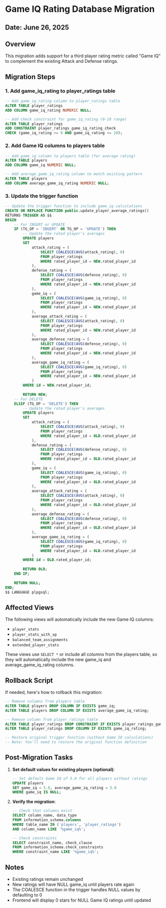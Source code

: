 # Game IQ Rating Database Migration

## Date: June 26, 2025

## Overview
This migration adds support for a third player rating metric called "Game IQ" to complement the existing Attack and Defense ratings.

## Migration Steps

### 1. Add game_iq_rating to player_ratings table

```sql
-- Add game_iq_rating column to player_ratings table
ALTER TABLE player_ratings 
ADD COLUMN game_iq_rating NUMERIC NULL;

-- Add check constraint for game_iq_rating (0-10 range)
ALTER TABLE player_ratings 
ADD CONSTRAINT player_ratings_game_iq_rating_check 
CHECK (game_iq_rating >= 0 AND game_iq_rating <= 10);
```

### 2. Add Game IQ columns to players table

```sql
-- Add game_iq column to players table (for average rating)
ALTER TABLE players 
ADD COLUMN game_iq NUMERIC NULL;

-- Add average_game_iq_rating column to match existing pattern
ALTER TABLE players 
ADD COLUMN average_game_iq_rating NUMERIC NULL;
```

### 3. Update the trigger function

```sql
-- Update the trigger function to include game_iq calculations
CREATE OR REPLACE FUNCTION public.update_player_average_ratings()
RETURNS TRIGGER AS $$
BEGIN
    -- For INSERT or UPDATE
    IF (TG_OP = 'INSERT' OR TG_OP = 'UPDATE') THEN
        -- Update the rated player's averages
        UPDATE players
        SET 
            attack_rating = (
                SELECT COALESCE(AVG(attack_rating), 0)
                FROM player_ratings
                WHERE rated_player_id = NEW.rated_player_id
            ),
            defense_rating = (
                SELECT COALESCE(AVG(defense_rating), 0)
                FROM player_ratings
                WHERE rated_player_id = NEW.rated_player_id
            ),
            game_iq = (
                SELECT COALESCE(AVG(game_iq_rating), 0)
                FROM player_ratings
                WHERE rated_player_id = NEW.rated_player_id
            ),
            average_attack_rating = (
                SELECT COALESCE(AVG(attack_rating), 0)
                FROM player_ratings
                WHERE rated_player_id = NEW.rated_player_id
            ),
            average_defense_rating = (
                SELECT COALESCE(AVG(defense_rating), 0)
                FROM player_ratings
                WHERE rated_player_id = NEW.rated_player_id
            ),
            average_game_iq_rating = (
                SELECT COALESCE(AVG(game_iq_rating), 0)
                FROM player_ratings
                WHERE rated_player_id = NEW.rated_player_id
            )
        WHERE id = NEW.rated_player_id;
        
        RETURN NEW;
    -- For DELETE
    ELSIF (TG_OP = 'DELETE') THEN
        -- Update the rated player's averages
        UPDATE players
        SET 
            attack_rating = (
                SELECT COALESCE(AVG(attack_rating), 0)
                FROM player_ratings
                WHERE rated_player_id = OLD.rated_player_id
            ),
            defense_rating = (
                SELECT COALESCE(AVG(defense_rating), 0)
                FROM player_ratings
                WHERE rated_player_id = OLD.rated_player_id
            ),
            game_iq = (
                SELECT COALESCE(AVG(game_iq_rating), 0)
                FROM player_ratings
                WHERE rated_player_id = OLD.rated_player_id
            ),
            average_attack_rating = (
                SELECT COALESCE(AVG(attack_rating), 0)
                FROM player_ratings
                WHERE rated_player_id = OLD.rated_player_id
            ),
            average_defense_rating = (
                SELECT COALESCE(AVG(defense_rating), 0)
                FROM player_ratings
                WHERE rated_player_id = OLD.rated_player_id
            ),
            average_game_iq_rating = (
                SELECT COALESCE(AVG(game_iq_rating), 0)
                FROM player_ratings
                WHERE rated_player_id = OLD.rated_player_id
            )
        WHERE id = OLD.rated_player_id;
        
        RETURN OLD;
    END IF;
    
    RETURN NULL;
END;
$$ LANGUAGE plpgsql;
```

## Affected Views

The following views will automatically include the new Game IQ columns:
- `player_stats`
- `player_stats_with_xp`
- `balanced_team_assignments`
- `extended_player_stats`

These views use `SELECT *` or include all columns from the players table, so they will automatically include the new game_iq and average_game_iq_rating columns.

## Rollback Script

If needed, here's how to rollback this migration:

```sql
-- Remove columns from players table
ALTER TABLE players DROP COLUMN IF EXISTS game_iq;
ALTER TABLE players DROP COLUMN IF EXISTS average_game_iq_rating;

-- Remove column from player_ratings table
ALTER TABLE player_ratings DROP CONSTRAINT IF EXISTS player_ratings_game_iq_rating_check;
ALTER TABLE player_ratings DROP COLUMN IF EXISTS game_iq_rating;

-- Restore original trigger function (without Game IQ calculations)
-- Note: You'll need to restore the original function definition
```

## Post-Migration Tasks

1. **Set default values for existing players (optional)**:
   ```sql
   -- Set default Game IQ of 5.0 for all players without ratings
   UPDATE players 
   SET game_iq = 5.0, average_game_iq_rating = 5.0 
   WHERE game_iq IS NULL;
   ```

2. **Verify the migration**:
   ```sql
   -- Check that columns exist
   SELECT column_name, data_type 
   FROM information_schema.columns 
   WHERE table_name IN ('players', 'player_ratings') 
   AND column_name LIKE '%game_iq%';
   
   -- Check constraints
   SELECT constraint_name, check_clause 
   FROM information_schema.check_constraints 
   WHERE constraint_name LIKE '%game_iq%';
   ```

## Notes
- Existing ratings remain unchanged
- New ratings will have NULL game_iq until players rate again
- The COALESCE function in the trigger handles NULL values by defaulting to 0
- Frontend will display 0 stars for NULL Game IQ ratings until updated